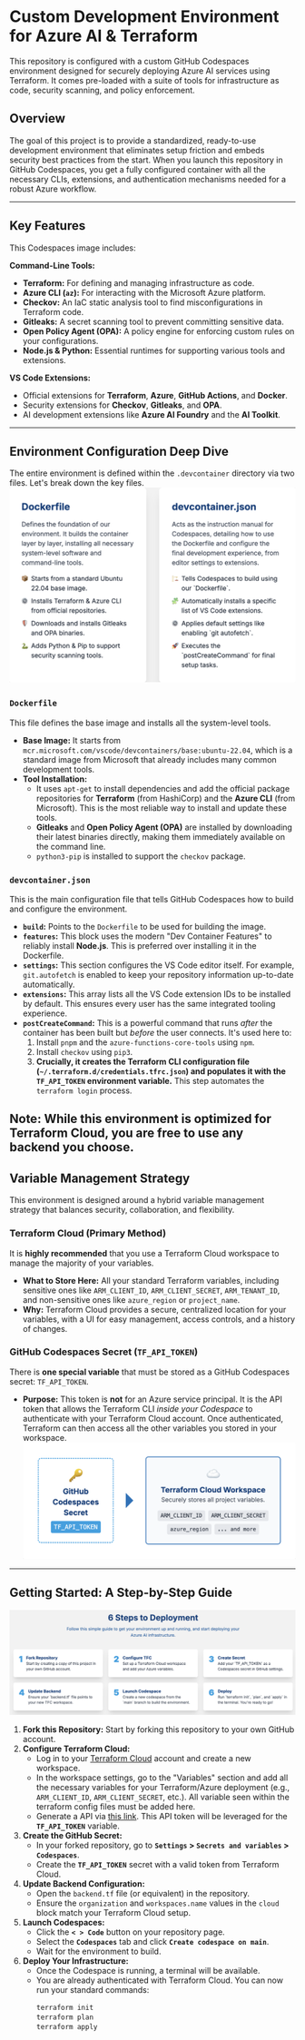# Custom Development Environment for Azure AI & Terraform

This repository is configured with a custom GitHub Codespaces environment designed for securely deploying Azure AI services using Terraform. It comes pre-loaded with a suite of tools for infrastructure as code, security scanning, and policy enforcement.

## Overview

The goal of this project is to provide a standardized, ready-to-use development environment that eliminates setup friction and embeds security best practices from the start. When you launch this repository in GitHub Codespaces, you get a fully configured container with all the necessary CLIs, extensions, and authentication mechanisms needed for a robust Azure workflow.

---

## Key Features

This Codespaces image includes:

**Command-Line Tools:**
* **Terraform:** For defining and managing infrastructure as code.
* **Azure CLI (`az`):** For interacting with the Microsoft Azure platform.
* **Checkov:** An IaC static analysis tool to find misconfigurations in Terraform code.
* **Gitleaks:** A secret scanning tool to prevent committing sensitive data.
* **Open Policy Agent (OPA):** A policy engine for enforcing custom rules on your configurations.
* **Node.js & Python:** Essential runtimes for supporting various tools and extensions.

**VS Code Extensions:**
* Official extensions for **Terraform**, **Azure**, **GitHub Actions**, and **Docker**.
* Security extensions for **Checkov**, **Gitleaks**, and **OPA**.
* AI development extensions like **Azure AI Foundry** and the **AI Toolkit**.

---

## Environment Configuration Deep Dive

The entire environment is defined within the `.devcontainer` directory via two files. Let's break down the key files.
![Terraform API Key Authentication](Delete/image2.png)
### `Dockerfile`

This file defines the base image and installs all the system-level tools.

* **Base Image:** It starts from `mcr.microsoft.com/vscode/devcontainers/base:ubuntu-22.04`, which is a standard image from Microsoft that already includes many common development tools.
* **Tool Installation:**
    * It uses `apt-get` to install dependencies and add the official package repositories for **Terraform** (from HashiCorp) and the **Azure CLI** (from Microsoft). This is the most reliable way to install and update these tools.
    * **Gitleaks** and **Open Policy Agent (OPA)** are installed by downloading their latest binaries directly, making them immediately available on the command line.
    * `python3-pip` is installed to support the `checkov` package.

### `devcontainer.json`

This is the main configuration file that tells GitHub Codespaces how to build and configure the environment.

* **`build`:** Points to the `Dockerfile` to be used for building the image.
* **`features`:** This block uses the modern "Dev Container Features" to reliably install **Node.js**. This is preferred over installing it in the Dockerfile.
* **`settings`:** This section configures the VS Code editor itself. For example, `git.autofetch` is enabled to keep your repository information up-to-date automatically.
* **`extensions`:** This array lists all the VS Code extension IDs to be installed by default. This ensures every user has the same integrated tooling experience.
* **`postCreateCommand`:** This is a powerful command that runs *after* the container has been built but *before* the user connects. It's used here to:
    1.  Install `pnpm` and the `azure-functions-core-tools` using `npm`.
    2.  Install `checkov` using `pip3`.
    3.  **Crucially, it creates the Terraform CLI configuration file (`~/.terraform.d/credentials.tfrc.json`) and populates it with the `TF_API_TOKEN` environment variable.** This step automates the `terraform login` process.

**Note**: While this environment is optimized for Terraform Cloud, you are free to use any backend you choose. 
---

## Variable Management Strategy

This environment is designed around a hybrid variable management strategy that balances security, collaboration, and flexibility.

### Terraform Cloud (Primary Method)

It is **highly recommended** that you use a Terraform Cloud workspace to manage the majority of your variables.

* **What to Store Here:** All your standard Terraform variables, including sensitive ones like `ARM_CLIENT_ID`, `ARM_CLIENT_SECRET`, `ARM_TENANT_ID`, and non-sensitive ones like `azure_region` or `project_name`.
* **Why:** Terraform Cloud provides a secure, centralized location for your variables, with a UI for easy management, access controls, and a history of changes.

### GitHub Codespaces Secret (`TF_API_TOKEN`)

There is **one special variable** that must be stored as a GitHub Codespaces secret: `TF_API_TOKEN`.

* **Purpose:** This token is **not** for an Azure service principal. It is the API token that allows the Terraform CLI *inside your Codespace* to authenticate with your Terraform Cloud account. Once authenticated, Terraform can then access all the other variables you stored in your workspace.
![Terraform API Key Authentication](Delete/image1.png)

---

## Getting Started: A Step-by-Step Guide

![Terraform API Key Authentication](Delete/image3.png)
1.  **Fork this Repository:** Start by forking this repository to your own GitHub account.
2.  **Configure Terraform Cloud:**
    * Log in to your [Terraform Cloud](https://app.terraform.io/session) account and create a new workspace.
    * In the workspace settings, go to the "Variables" section and add all the necessary variables for your Terraform/Azure deployment (e.g., `ARM_CLIENT_ID`, `ARM_CLIENT_SECRET`, etc.). All variable seen within the terraform config files must be added here.
    * Generate a API via [this link](https://app.terraform.io/app/settings/tokens?source=terraform-login). This API token will be leveraged for the **`TF_API_TOKEN`** variable.
3.  **Create the GitHub Secret:**
    * In your forked repository, go to **`Settings` > `Secrets and variables` > `Codespaces`**.
    * Create the **`TF_API_TOKEN`** secret with a valid token from Terraform Cloud.
4.  **Update Backend Configuration:**
    * Open the `backend.tf` file (or equivalent) in the repository.
    * Ensure the `organization` and `workspaces.name` values in the `cloud` block match your Terraform Cloud setup.
5.  **Launch Codespaces:**
    * Click the **`< > Code`** button on your repository page.
    * Select the **`Codespaces`** tab and click **`Create codespace on main`**.
    * Wait for the environment to build.
6.  **Deploy Your Infrastructure:**
    * Once the Codespace is running, a terminal will be available.
    * You are already authenticated with Terraform Cloud. You can now run your standard commands:
        ```bash
        terraform init
        terraform plan
        terraform apply
        ```

